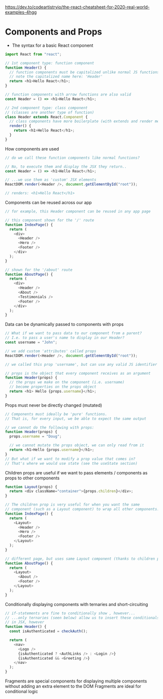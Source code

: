 https://dev.to/codeartistryio/the-react-cheatsheet-for-2020-real-world-examples-4hgg

# Components and Props

- The syntax for a basic React component

```ts
import React from "react";

// 1st component type: function component
function Header() {
  // function components must be capitalized unlike normal JS functions
  // note the capitalized name here: 'Header'
  return <h1>Hello React</h1>;
}

// function components with arrow functions are also valid
const Header = () => <h1>Hello React</h1>;

// 2nd component type: class component
// (classes are another type of function)
class Header extends React.Component {
  // class components have more boilerplate (with extends and render method)
  render() {
    return <h1>Hello React</h1>;
  }
}
```

How components are used

```ts
// do we call these function components like normal functions?

// No, to execute them and display the JSX they return..
const Header = () => <h1>Hello React</h1>;

// ...we use them as 'custom' JSX elements
ReactDOM.render(<Header />, document.getElementById("root"));

// renders: <h1>Hello React</h1>
```

Components can be reused across our app

```ts
// for example, this Header component can be reused in any app page

// this component shown for the '/' route
function IndexPage() {
  return (
    <div>
      <Header />
      <Hero />
      <Footer />
    </div>
  );
}

// shown for the '/about' route
function AboutPage() {
  return (
    <div>
      <Header />
      <About />
      <Testimonials />
      <Footer />
    </div>
  );
}
```

Data can be dynamically passed to components with props

```ts
// What if we want to pass data to our component from a parent?
// I.e. to pass a user's name to display in our Header?
const username = "John";

// we add custom 'attributes' called props
ReactDOM.render(<Header />, document.getElementById("root"));

// we called this prop 'username', but can use any valid JS identifier

// props is the object that every component receives as an argument
function Header(props) {
  // the props we make on the component (i.e. username)
  // become properties on the props object
  return <h1> Hello {props.username}</h1>;
}
```

Props must never be directly changed (mutated)

```ts
// Components must ideally be 'pure' functions.
// That is, for every input, we be able to expect the same output

// we cannot do the following with props:
function Header(props) {
  props.username = "Doug";

  // we cannot mutate the props object, we can only read from it
  return <h1>Hello {props.username}</h1>;
}
// But what if we want to modify a prop value that comes in?
// That's where we would use state (see the useState section)
```

Children props are useful if we want to pass elements / components as props to other components

```ts
function Layout(props) {
  return <div className="container">{props.children}</div>;
}

// The children prop is very useful for when you want the same
// component (such as a Layout component) to wrap all other components:
function IndexPage() {
  return (
    <Layout>
      <Header />
      <Hero />
      <Footer />
    </Layout>
  );
}

// different page, but uses same Layout component (thanks to children prop)
function AboutPage() {
  return (
    <Layout>
      <About />
      <Footer />
    </Layout>
  );
}
```

Conditionally displaying components with ternaries and short-circuiting

```ts
// if-statements are fine to conditionally show , however...
// ...only ternaries (seen below) allow us to insert these conditionals
// in JSX, however
function Header() {
  const isAuthenticated = checkAuth();

  return (
    <nav>
      <Logo />
      {isAuthenticated ? <AuthLinks /> : <Login />}
      {isAuthenticated && <Greeting />}
    </nav>
  );
}
```

Fragments are special components for displaying multiple components without adding an extra element to the DOM
Fragments are ideal for conditional logic

